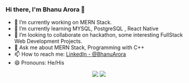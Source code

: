 ### Hi there, I'm Bhanu Arora 👋

- 🔭 I’m currently working on MERN Stack.
- 🌱 I’m currently learning MYSQL, PostgreSQL , React Native
- 👯 I’m looking to collaborate on hackathon, some interesting FullStack Web Development Projects.
- 💬 Ask me about MERN Stack, Programming with C++
- 📫 How to reach me: [LinkedIn - @BhanuArora](https://www.linkedin.com/in/bhanu-arora-1354251bb/)
- 😄 Pronouns: He/His

<p align="center">
  <img src="https://github-readme-stats.vercel.app/api?username=BhanuArora123&show_icons=true&theme=dark&line_height=27">
  <img src="https://github-readme-streak-stats.herokuapp.com/?user=spandan114&theme=tokyonight">
</p>
